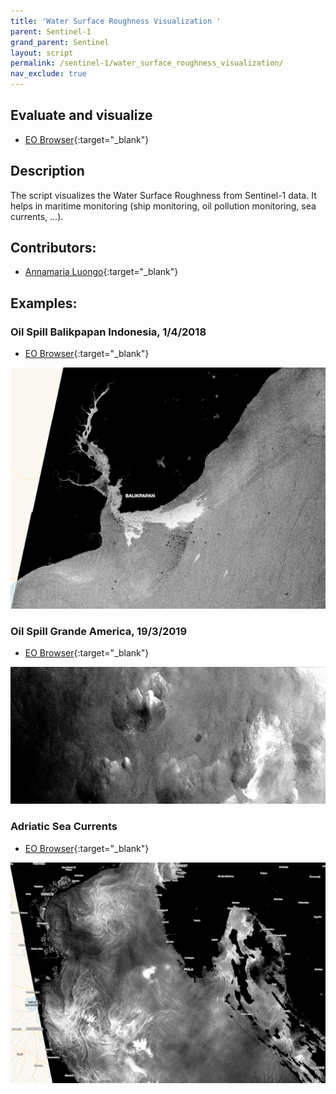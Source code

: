 ```yaml
---
title: 'Water Surface Roughness Visualization '
parent: Sentinel-1
grand_parent: Sentinel
layout: script
permalink: /sentinel-1/water_surface_roughness_visualization/
nav_exclude: true
---
```



## Evaluate and visualize
 - [EO Browser](https://apps.sentinel-hub.com/eo-browser/?lat=-1.1912&lng=116.8719&zoom=11&time=2018-04-01&preset=CUSTOM&datasource=Sentinel-1%20AWS%20(S1-AWS-IW-VVVH)&layers=VV,VH,HH&evalscript=ICAgIC8vIFdhdGVyIFN1cmZhY2UgUm91Z2huZXNzIFZpc3VhbGl6YXRpb24gCi8vIEF1dGhvcjogQW5uYW1hcmlhIEx1b25nbyAoVHdpdHRlcjogQGFubmFtYXJpYV84NCwgaHR0cDovL3d3dy5saW5rZWRpbi5jb20vaW4vYW5uYW1hcmlhLWx1b25nby1SUykgCi8vIExpY2Vuc2U6IENDIEJZIDQuMCBJbnRlcm5hdGlvbmFsIC0gaHR0cHM6Ly9jcmVhdGl2ZWNvbW1vbnMub3JnL2xpY2Vuc2VzL2J5LzQuMC8gCgp2YXIgdmFsID0gTWF0aC5sb2coMC4wNS8oMC4wMTgrVlYqMS41KSk7IApyZXR1cm4gW3ZhbF07IA%3D%3D){:target="_blank"}   

## Description
The script visualizes the Water Surface Roughness from Sentinel-1 data. It helps in maritime monitoring (ship monitoring, oil pollution monitoring, sea currents, ...).

## Contributors:
- [Annamaria Luongo](https://twitter.com/annamaria_84){:target="_blank"}   

## Examples:
### Oil Spill Balikpapan Indonesia, 1/4/2018  
- [EO Browser](https://apps.sentinel-hub.com/eo-browser/?lat=-1.2304&lng=116.8942&zoom=11&time=2018-04-01&preset=CUSTOM&datasource=Sentinel-1%20AWS%20(S1-AWS-IW-VVVH)&layers=VV,VH,HH&evalscript=Ly8gc2NyaXB0IFdhdGVyIHN1cmZhY2Ugcm91Z2huZXNzCnZhbCA9IE1hdGgubG9nKDAuMDUvKDAuMDE4K1ZWKjEuNSkpOwpyZXR1cm4gW3ZhbF07){:target="_blank"}   

![Oil Spill Balikpapan Indonesia, 1/4/2018](fig/oil1.png)

### Oil Spill Grande America, 19/3/2019
- [EO Browser](https://apps.sentinel-hub.com/eo-browser/?lat=45.6409&lng=-5.0050&zoom=10&time=2019-03-19&preset=CUSTOM&datasource=Sentinel-1%20AWS%20(S1-AWS-IW-VVVH)&layers=VV,VH,HH&evalscript=Ly8gc2NyaXB0IFdhdGVyIHN1cmZhY2Ugcm91Z2huZXNzCnZhbCA9IE1hdGgubG9nKDAuMDUvKDAuMDE4K1ZWKjEuNSkpOwpyZXR1cm4gW3ZhbF07 ){:target="_blank"}   

![Oil Spill Grande America, 19/3/2019](fig/oil2.png)

### Adriatic Sea Currents  

- [EO Browser](https://apps.sentinel-hub.com/eo-browser/?lat=44.823&lng=13.646&zoom=9&time=2018-07-07&preset=CUSTOM&datasource=Sentinel-1%20AWS%20(S1-AWS-IW-VVVH)&layers=VV,VH,HH&evalscript=Ly8gc2NyaXB0IFdhdGVyIHN1cmZhY2Ugcm91Z2huZXNzCnZhbCA9IE1hdGgubG9nKDAuMDUvKDAuMDE4K1ZWKjEuNSkpOwpyZXR1cm4gW3ZhbF07 ){:target="_blank"}   

![Adriatic Sea Currents ](fig/currents.png)
